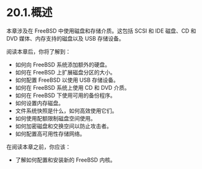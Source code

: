 # 20.1.概述

本章涉及在 FreeBSD 中使用磁盘和存储介质。这包括 SCSI 和 IDE 磁盘、CD 和 DVD 媒体、内存支持的磁盘以及 USB 存储设备。

阅读本章后，你将了解到：

* 如何向 FreeBSD 系统添加额外的硬盘。
* 如何在 FreeBSD 上扩展磁盘分区的大小。
* 如何配置 FreeBSD 以使用 USB 存储设备。
* 如何在 FreeBSD 系统上使用 CD 和 DVD 介质。
* 如何在 FreeBSD 下使用可用的备份程序。
* 如何设置内存磁盘。
* 文件系统快照是什么，如何高效使用它们。
* 如何使用配额限制磁盘空间使用。
* 如何加密磁盘和交换空间以防止攻击者。
* 如何配置高可用性存储网络。

在阅读本章之前，你应该：

* 了解如何配置和安装新的 FreeBSD 内核。
